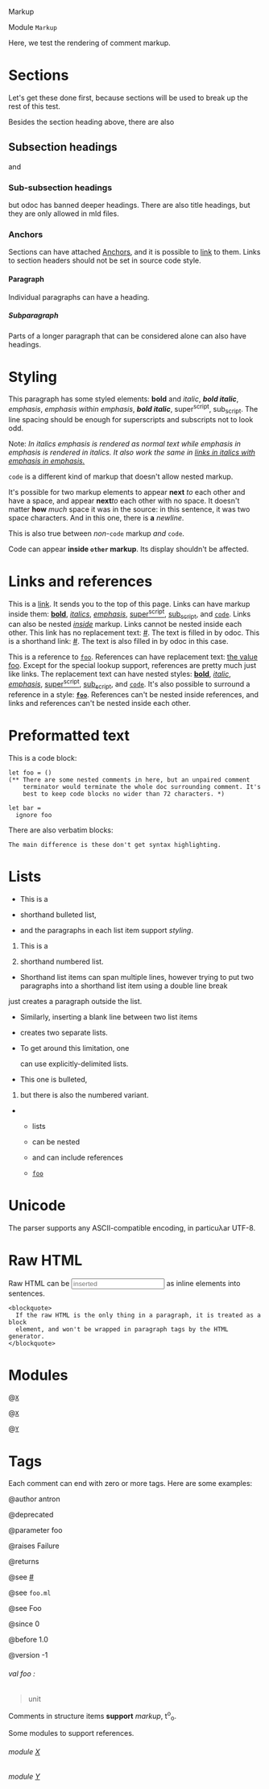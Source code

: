 Markup

Module `Markup`

Here, we test the rendering of comment markup.

# Sections

Let's get these done first, because sections will be used to break up the
rest of this test.

Besides the section heading above, there are also

## Subsection headings

and

### Sub-subsection headings

but odoc has banned deeper headings. There are also title headings, but they
are only allowed in mld files.

### Anchors

Sections can have attached [Anchors](#anchors), and it is possible to
[link](#anchors) to them. Links to section headers should not be set in
source code style.

#### Paragraph

Individual paragraphs can have a heading.

##### Subparagraph

Parts of a longer paragraph that can be considered alone can also have
headings.

# Styling

This paragraph has some styled elements: **bold** and _italic_, **_bold
italic_**, _emphasis_, __emphasis_ within emphasis_, **_bold italic_**,
super<sup>script</sup>, sub<sub>script</sub>. The line spacing should be
enough for superscripts and subscripts not to look odd.

Note: _In italics _emphasis_ is rendered as normal text while _emphasis _in_
emphasis_ is rendered in italics._ _It also work the same in [links in
italics with _emphasis _in_ emphasis_.](#)_

`code` is a different kind of markup that doesn't allow nested markup.

It's possible for two markup elements to appear **next** _to_ each other and
have a space, and appear **next**_to_ each other with no space. It doesn't
matter **how** _much_ space it was in the source: in this sentence, it was
two space characters. And in this one, there is **a** _newline_.

This is also true between _non-_`code` markup _and_ `code`.

Code can appear **inside `other` markup**. Its display shouldn't be affected.

# Links and references

This is a [link](#). It sends you to the top of this page. Links can have
markup inside them: [**bold**](#), [_italics_](#), [_emphasis_](#),
[super<sup>script</sup>](#), [sub<sub>script</sub>](#), and [`code`](#).
Links can also be nested _[inside](#)_ markup. Links cannot be nested inside
each other. This link has no replacement text: [#](#). The text is filled in
by odoc. This is a shorthand link: [#](#). The text is also filled in by odoc
in this case.

This is a reference to [`foo`](#val-foo). References can have replacement
text: [the value foo](#val-foo). Except for the special lookup support,
references are pretty much just like links. The replacement text can have
nested styles: [**bold**](#val-foo), [_italic_](#val-foo),
[_emphasis_](#val-foo), [super<sup>script</sup>](#val-foo),
[sub<sub>script</sub>](#val-foo), and [`code`](#val-foo). It's also possible
to surround a reference in a style: **[`foo`](#val-foo)**. References can't
be nested inside references, and links and references can't be nested inside
each other.

# Preformatted text

This is a code block:

```
let foo = ()
(** There are some nested comments in here, but an unpaired comment
    terminator would terminate the whole doc surrounding comment. It's
    best to keep code blocks no wider than 72 characters. *)

let bar =
  ignore foo
```
There are also verbatim blocks:

```
The main difference is these don't get syntax highlighting.
```
# Lists

- This is a
  

- shorthand bulleted list,
  

- and the paragraphs in each list item support _styling_.
  

1. This is a
   

2. shorthand numbered list.
   

- Shorthand list items can span multiple lines, however trying to put two
  paragraphs into a shorthand list item using a double line break
  

just creates a paragraph outside the list.

- Similarly, inserting a blank line between two list items
  

- creates two separate lists.
  

- To get around this limitation, one
  
  can use explicitly-delimited lists.
  

- This one is bulleted,
  

1. but there is also the numbered variant.
   

- - lists
    
  
  - can be nested
    
  
  - and can include references
    
  
  - [`foo`](#val-foo)
    
  

# Unicode

The parser supports any ASCII-compatible encoding, in particuλar UTF-8.

# Raw HTML

Raw HTML can be <input type="text" placeholder="inserted"> as inline elements
into sentences.


    <blockquote>
      If the raw HTML is the only thing in a paragraph, it is treated as a block
      element, and won't be wrapped in paragraph tags by the HTML generator.
    </blockquote>
    
# Modules

@[`X`](Markup.X.md)

@[`X`](Markup.X.md)

@[`Y`](Markup.Y.md)

# Tags

Each comment can end with zero or more tags. Here are some examples:

@author antron

@deprecated

@parameter foo

@raises Failure

@returns

@see [#](#)

@see `foo.ml`

@see Foo

@since 0

@before 1.0

@version -1

<a id="val-foo"></a>

###### val foo :

> unit

Comments in structure items **support** _markup_, t<sup>o</sup><sub>o</sub>.

Some modules to support references.

<a id="module-X"></a>

###### module [X](Markup.X.md)

<a id="module-Y"></a>

###### module [Y](Markup.Y.md)
